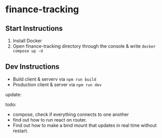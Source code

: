 # finance-tracking

## Start Instructions
1. Install Docker
2. Open finance-tracking directory through the console & write `docker compose up -d`

## Dev Instructions
- Build client & serverv via `npm run build`
- Production client & server via `npm run dev`

update: 

todo:
- compose, check if everything connects to one another
- find out how to run react on router.
- Find out how to make a bind mount that updates in real time without restart.